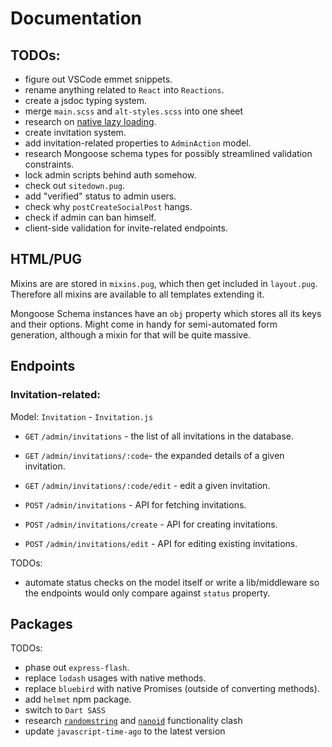 # Documentation

## TODOs: 
- figure out VSCode emmet snippets.
- rename anything related to `React` into `Reactions`.
- create a jsdoc typing system.
- merge `main.scss` and `alt-styles.scss` into one sheet
- research on [native lazy loading](https://caniuse.com/loading-lazy-attr).
- create invitation system.
- add invitation-related properties to `AdminAction` model.
- research Mongoose schema types for possibly streamlined validation constraints.
- lock admin scripts behind auth somehow.
- check out `sitedown.pug`.
- add "verified" status to admin users.
- check why `postCreateSocialPost` hangs.
- check if admin can ban himself.
- client-side validation for invite-related endpoints.



## HTML/PUG

Mixins are are stored in `mixins.pug`, which then get included in `layout.pug`. Therefore all mixins are available to all templates extending it.

Mongoose Schema instances have an `obj` property which stores all its keys and their options. Might come in handy for semi-automated form generation, although a mixin for that will be quite massive.

<!-- ## CSS -->
<!-- ## JS -->
<!-- ## Database -->

## Endpoints

### Invitation-related:

Model: `Invitation` - `Invitation.js`

- `GET` `/admin/invitations` - the list of all invitations in the database.
- `GET` `/admin/invitations/:code`- the expanded details of a given invitation.
- `GET` `/admin/invitations/:code/edit` - edit a given invitation.

- `POST` `/admin/invitations` - API for fetching invitations.
- `POST` `/admin/invitations/create` - API for creating invitations.
- `POST` `/admin/invitations/edit` - API for editing existing invitations.

TODOs:
- automate status checks on the model itself or write a lib/middleware so the endpoints would only compare against `status` property.

## Packages

TODOs:

- phase out `express-flash`.
- replace `lodash` usages with native methods.
- replace `bluebird` with native Promises (outside of converting methods).
- add `helmet` npm package.
- switch to `Dart SASS`
- research [`randomstring`](https://www.npmjs.com/package/randomstring) and [`nanoid`](https://github.com/ai/nanoid#readme) functionality clash
- update `javascript-time-ago` to the latest version
